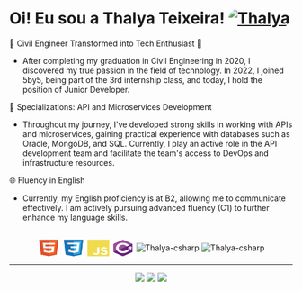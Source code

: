 <h1> Oi! Eu sou a Thalya Teixeira!
<a href="https://picasion.com/"> <a href="https://picasion.com/"><img src="https://i.picasion.com/pic92/138bedd4924a29414b95ff91f7b5e877.gif" padding-top="50;" width="100" height="100" style="border-radius:50px;" alt="Thalya" /></a><br /><a href="https://picasion.com/"></a> </h1>

🚀 Civil Engineer Transformed into Tech Enthusiast 🚀
- After completing my graduation in Civil Engineering in 2020, I discovered my true passion in the field of technology. In 2022, I joined 5by5, being part of the 3rd internship class, and today, I hold the position of Junior Developer.

🚧 Specializations: API and Microservices Development
- Throughout my journey, I've developed strong skills in working with APIs and microservices, gaining practical experience with databases such as Oracle, MongoDB, and SQL. Currently, I play an active role in the API development team and facilitate the team's access to DevOps and infrastructure resources.

🌐 Fluency in English
- Currently, my English proficiency is at B2, allowing me to communicate effectively. I am actively pursuing advanced fluency (C1) to further enhance my language skills.
  
<div style="display: inline_block" align="center"><br>
  <img align="center" alt="Thalya-HTML" height="30" width="40" src="https://raw.githubusercontent.com/devicons/devicon/master/icons/html5/html5-original.svg">
  <img align="center" alt="Thalya-CSS" height="30" width="40" src="https://raw.githubusercontent.com/devicons/devicon/master/icons/css3/css3-original.svg">
  <img align="center" alt="Thalya-Js" height="30" width="40" src="https://raw.githubusercontent.com/devicons/devicon/master/icons/javascript/javascript-plain.svg">
  <img align="center" alt="Thalya-csharp" height="30" width="40" src="https://raw.githubusercontent.com/devicons/devicon/master/icons/csharp/csharp-original.svg">
  <img align="center" alt="Thalya-csharp" height="30" width="70" src="https://img.shields.io/badge/MongoDB-4EA94B?style=for-the-badge&logo=mongodb&logoColor=white">
  <img align="center" alt="Thalya-csharp" height="30" width="60" src="https://img.shields.io/badge/.NET-5C2D91?style=for-the-badge&logo=.net&logoColor=white">
</div>
  
***  
<div align="center"> 
    <a href="https://instagram.com/invites/contact/?i=14fkrxlencsu&utm_content=4328k0" target="_blank"><img src="https://img.shields.io/badge/-Instagram-%23E4405F?style=for-the-badge&logo=instagram&logoColor=white" target="_blank"></a>
  <a href = "mailto:thalyateixeira9@hotmail.com"><img src="https://img.shields.io/badge/-Gmail-%23333?style=for-the-badge&logo=gmail&logoColor=white" target="_blank"></a>
    <a href="https://www.linkedin.com/in/thalyaoliveira25" target="_blank"><img src="https://img.shields.io/badge/-LinkedIn-%230077B5?style=for-the-badge&logo=linkedin&logoColor=white" target="_blank"></a> 
</div>
